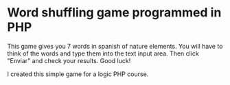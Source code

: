 # Word shuffling game programmed in PHP

This game gives you 7 words in spanish of nature elements. You will have to think of the words and type them into the text input area. Then click "Enviar" and check your results. Good luck!

I created this simple game for a logic PHP course.